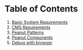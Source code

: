 # Table of Contents

1) [Basic System Requirements](base-requirements.md)
2) [CMS Requirements](cms-requirements.md)
3) [Peanut Patterns](peanut-patterns.md)
4) [Peanut Components](peanut-components.md)
5) [Debug with browser](debug-with-browser.md)